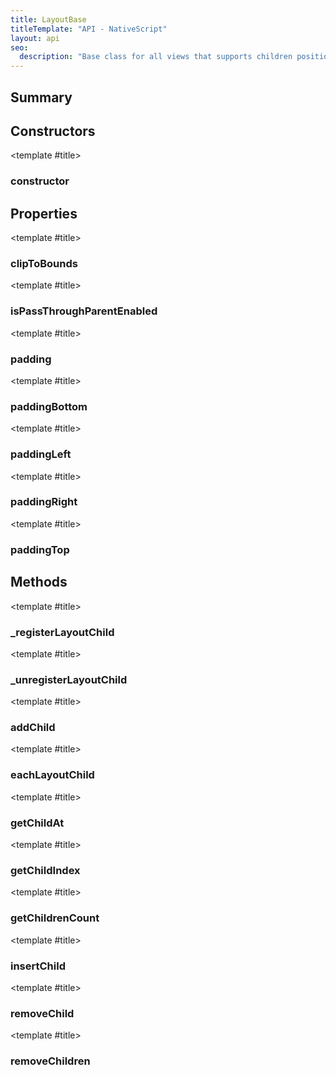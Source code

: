 ```yaml
---
title: LayoutBase
titleTemplate: "API - NativeScript"
layout: api
seo:
  description: "Base class for all views that supports children positioning."
---
```


<!-- This page is auto generated, do not edit manually. -->
<!-- Run "yarn generate:api-docs" to regenerate -->

<script setup lang="ts">
  import { provide } from "vue";
  import API_DATA from "./LayoutBase.data.json";
  
  provide('API_DATA', API_DATA);
</script>

<APIRefHierarchy v-once />

<APIRefComment commentBase64="eyJibG9ja1RhZ3MiOltdLCJtb2RpZmllclRhZ3MiOnt9LCJzdW1tYXJ5IjpbeyJraW5kIjoidGV4dCIsInRleHQiOiJCYXNlIGNsYXNzIGZvciBhbGwgdmlld3MgdGhhdCBzdXBwb3J0cyBjaGlsZHJlbiBwb3NpdGlvbmluZy4ifV19" v-once />

## <Heading ignore>Summary</Heading>

<APIRefSummary v-once />

## Constructors

<div class="">

<APIRef for="34985" v-once>

<template #title>

### constructor

</template>

</APIRef>

</div>

## Properties

<div class="">

<APIRef for="35025" v-once>

<template #title>

### clipToBounds

</template>

</APIRef>

</div>

<div class="">

<APIRef for="35026" v-once>

<template #title>

### isPassThroughParentEnabled

</template>

</APIRef>

</div>

<div class="">

<APIRef for="35020" v-once>

<template #title>

### padding

</template>

</APIRef>

</div>

<div class="">

<APIRef for="35021" v-once>

<template #title>

### paddingBottom

</template>

</APIRef>

</div>

<div class="">

<APIRef for="35022" v-once>

<template #title>

### paddingLeft

</template>

</APIRef>

</div>

<div class="">

<APIRef for="35023" v-once>

<template #title>

### paddingRight

</template>

</APIRef>

</div>

<div class="">

<APIRef for="35024" v-once>

<template #title>

### paddingTop

</template>

</APIRef>

</div>

## Methods

<div class="">

<APIRef for="35007" v-once>

<template #title>

### _registerLayoutChild

</template>

</APIRef>

</div>

<div class="">

<APIRef for="35010" v-once>

<template #title>

### _unregisterLayoutChild

</template>

</APIRef>

</div>

<div class="">

<APIRef for="34995" v-once>

<template #title>

### addChild

</template>

</APIRef>

</div>

<div class="">

<APIRef for="35013" v-once>

<template #title>

### eachLayoutChild

</template>

</APIRef>

</div>

<div class="">

<APIRef for="34989" v-once>

<template #title>

### getChildAt

</template>

</APIRef>

</div>

<div class="">

<APIRef for="34992" v-once>

<template #title>

### getChildIndex

</template>

</APIRef>

</div>

<div class="">

<APIRef for="34987" v-once>

<template #title>

### getChildrenCount

</template>

</APIRef>

</div>

<div class="">

<APIRef for="34998" v-once>

<template #title>

### insertChild

</template>

</APIRef>

</div>

<div class="">

<APIRef for="35002" v-once>

<template #title>

### removeChild

</template>

</APIRef>

</div>

<div class="">

<APIRef for="35005" v-once>

<template #title>

### removeChildren

</template>

</APIRef>

</div>
